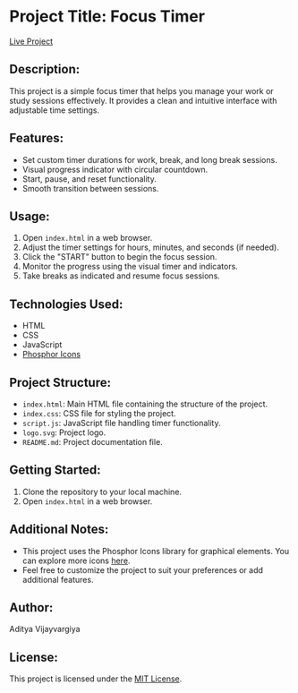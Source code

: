 # Project Title: Focus Timer

[Live Project](focuszen.vercel.app)

## Description:
This project is a simple focus timer that helps you manage your work or study sessions effectively. It provides a clean and intuitive interface with adjustable time settings.

## Features:
- Set custom timer durations for work, break, and long break sessions.
- Visual progress indicator with circular countdown.
- Start, pause, and reset functionality.
- Smooth transition between sessions.

## Usage:
1. Open `index.html` in a web browser.
2. Adjust the timer settings for hours, minutes, and seconds (if needed).
3. Click the "START" button to begin the focus session.
4. Monitor the progress using the visual timer and indicators.
5. Take breaks as indicated and resume focus sessions.

## Technologies Used:
- HTML
- CSS
- JavaScript
- [Phosphor Icons](https://phosphoricons.com/)

## Project Structure:
- `index.html`: Main HTML file containing the structure of the project.
- `index.css`: CSS file for styling the project.
- `script.js`: JavaScript file handling timer functionality.
- `logo.svg`: Project logo.
- `README.md`: Project documentation file.

## Getting Started:
1. Clone the repository to your local machine.
2. Open `index.html` in a web browser.

## Additional Notes:
- This project uses the Phosphor Icons library for graphical elements. You can explore more icons [here](https://phosphoricons.com/).
- Feel free to customize the project to suit your preferences or add additional features.

## Author:
Aditya Vijayvargiya

## License:
This project is licensed under the [MIT License](LICENSE).
